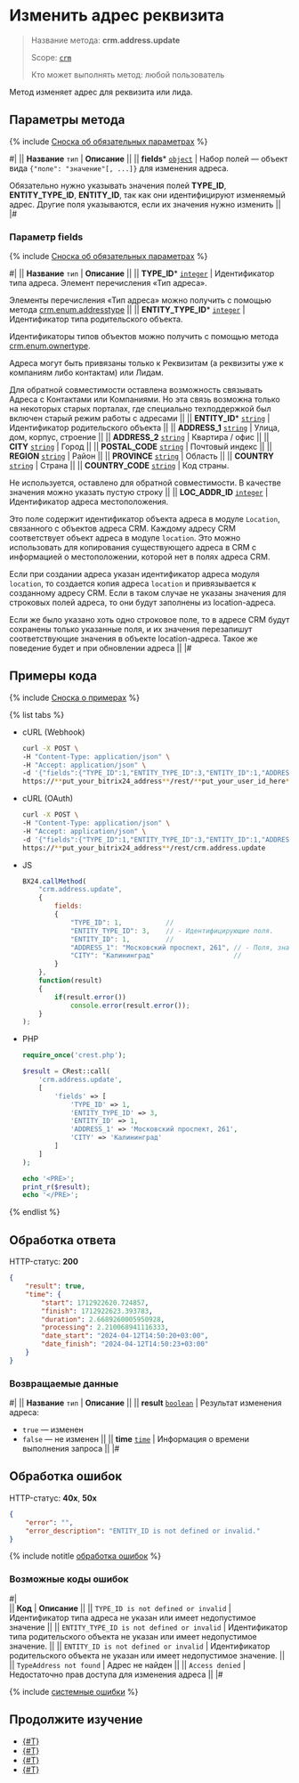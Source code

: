 # Изменить адрес реквизита

> Название метода: **crm.address.update**
>
> Scope: [`crm`](../../../scopes/permissions.md)
>
> Кто может выполнять метод: любой пользователь

Метод изменяет адрес для реквизита или лида.

## Параметры метода

{% include [Сноска об обязательных параметрах](../../../../_includes/required.md) %}

#|
|| **Название**
`тип` | **Описание** ||
|| **fields***
[`object`](../../../data-types.md) | Набор полей — объект вида `{"поле": "значение"[, ...]}` для изменения адреса. 

Обязательно нужно указывать значения полей **TYPE_ID**, **ENTITY_TYPE_ID**, **ENTITY_ID**, так как они идентифицируют изменяемый адрес. Другие поля указываются, если их значения нужно изменить ||
|#

### Параметр fields

{% include [Сноска об обязательных параметрах](../../../../_includes/required.md) %}

#|
|| **Название**
`тип` | **Описание** ||
|| **TYPE_ID***
[`integer`](../../../data-types.md) | Идентификатор типа адреса. Элемент перечисления «Тип адреса».

Элементы перечисления «Тип адреса» можно получить с помощью метода [crm.enum.addresstype](../../auxiliary/enum/crm-enum-address-type.md)
||
|| **ENTITY_TYPE_ID***
[`integer`](../../../data-types.md) | Идентификатор типа родительского объекта.

Идентификаторы типов объектов можно получить с помощью метода [crm.enum.ownertype](../../auxiliary/enum/crm-enum-owner-type.md).

Адреса могут быть привязаны только к Реквизитам (а реквизиты уже к компаниям либо контактам) или Лидам. 

Для обратной совместимости оставлена возможность связывать Адреса с Контактами или Компаниями. Но эта связь возможна только на некоторых старых порталах, где специально техподдержкой был включен старый режим работы с адресами
||
|| **ENTITY_ID***
[`string`](../../../data-types.md) | Идентификатор родительского объекта ||
|| **ADDRESS_1**
[`string`](../../../data-types.md) | Улица, дом, корпус, строение ||
|| **ADDRESS_2**
[`string`](../../../data-types.md) | Квартира / офис ||
|| **CITY**
[`string`](../../../data-types.md) | Город ||
|| **POSTAL_CODE**
[`string`](../../../data-types.md) | Почтовый индекс ||
|| **REGION**
[`string`](../../../data-types.md) | Район ||
|| **PROVINCE**
[`string`](../../../data-types.md) | Область ||
|| **COUNTRY**
[`string`](../../../data-types.md) | Страна ||
|| **COUNTRY_CODE**
[`string`](../../../data-types.md) | Код страны.

Не используется, оставлено для обратной совместимости. В качестве значения можно указать пустую строку
||
|| **LOC_ADDR_ID**
[`integer`](../../../data-types.md) | 
Идентификатор адреса местоположения.

Это поле содержит идентификатор объекта адреса в модуле `Location`, связанного с объектов адреса CRM. Каждому адресу CRM соответствует объект адреса в модуле `location`. Это можно использовать для копирования существующего адреса в CRM с информацией о местоположении, которой нет в полях адреса CRM.

Если при создании адреса указан идентификатор адреса модуля `location`, то создается копия адреса `location` и привязывается к созданному адресу CRM. Если в таком случае не указаны значения для строковых полей адреса, то они будут заполнены из location-адреса.

Если же было указано хоть одно строковое поле, то в адресе CRM будут сохранены только указанные поля, и их значения перезапишут соответствующие значения в объекте location-адреса. Такое же поведение будет и при обновлении адреса
||
|#

## Примеры кода

{% include [Сноска о примерах](../../../../_includes/examples.md) %}

{% list tabs %}

- cURL (Webhook)

    ```bash
    curl -X POST \
    -H "Content-Type: application/json" \
    -H "Accept: application/json" \
    -d '{"fields":{"TYPE_ID":1,"ENTITY_TYPE_ID":3,"ENTITY_ID":1,"ADDRESS_1":"Московский проспект, 261","CITY":"Калининград"}}' \
    https://**put_your_bitrix24_address**/rest/**put_your_user_id_here**/**put_your_webhook_here**/crm.address.update
    ```

- cURL (OAuth) 

    ```bash
    curl -X POST \
    -H "Content-Type: application/json" \
    -H "Accept: application/json" \
    -d '{"fields":{"TYPE_ID":1,"ENTITY_TYPE_ID":3,"ENTITY_ID":1,"ADDRESS_1":"Московский проспект, 261","CITY":"Калининград"},"auth":"**put_access_token_here**"}' \
    https://**put_your_bitrix24_address**/rest/crm.address.update
    ```

- JS

    ```js
    BX24.callMethod(
        "crm.address.update",
        {
            fields:
            {
                "TYPE_ID": 1,           //
                "ENTITY_TYPE_ID": 3,    // - Идентифицирующие поля.
                "ENTITY_ID": 1,         //
                "ADDRESS_1": "Московский проспект, 261", // - Поля, значения которых меняются.
                "CITY": "Калининград"                    //
            }
        },
        function(result)
        {
            if(result.error())
                console.error(result.error());
        }
    );
    ```

- PHP

    ```php
    require_once('crest.php');

    $result = CRest::call(
        'crm.address.update',
        [
            'fields' => [
                'TYPE_ID' => 1,
                'ENTITY_TYPE_ID' => 3,
                'ENTITY_ID' => 1,
                'ADDRESS_1' => 'Московский проспект, 261',
                'CITY' => 'Калининград'
            ]
        ]
    );

    echo '<PRE>';
    print_r($result);
    echo '</PRE>';
    ```

{% endlist %}

## Обработка ответа

HTTP-статус: **200**

```json
{
    "result": true,
    "time": {
        "start": 1712922620.724857,
        "finish": 1712922623.393783,
        "duration": 2.6689260005950928,
        "processing": 2.210068941116333,
        "date_start": "2024-04-12T14:50:20+03:00",
        "date_finish": "2024-04-12T14:50:23+03:00"
    }
}
```

### Возвращаемые данные

#|
|| **Название**
`тип` | **Описание** ||
|| **result**
[`boolean`](../../../data-types.md) | Результат изменения адреса:
- `true` — изменен
- `false` — не изменен 
||
|| **time**
[`time`](../../../data-types.md) | Информация о времени выполнения запроса ||
|#

## Обработка ошибок

HTTP-статус: **40x**, **50x**

```json
{
    "error": "",
    "error_description": "ENTITY_ID is not defined or invalid."
}
```

{% include notitle [обработка ошибок](../../../../_includes/error-info.md) %}

### Возможные коды ошибок

#|  
|| **Код** | **Описание** ||
|| `TYPE_ID is not defined or invalid` | Идентификатор типа адреса не указан или имеет недопустимое значение ||
|| `ENTITY_TYPE_ID is not defined or invalid` | Идентификатор типа родительского объекта не указан или имеет недопустимое значение. ||
|| `ENTITY_ID is not defined or invalid` | Идентификатор родительского объекта не указан или имеет недопустимое значение. ||
|| `TypeAddress not found` | Адрес не найден ||
|| `Access denied` | Недостаточно прав доступа для изменения адреса ||
|#

{% include [системные ошибки](../../../../_includes/system-errors.md) %}

## Продолжите изучение

- [{#T}](./crm-address-add.md)
- [{#T}](./crm-address-list.md)
- [{#T}](./crm-address-delete.md)
- [{#T}](./crm-address-fields.md)
